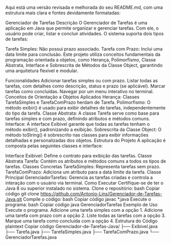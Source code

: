 
Aqui está uma versão revisada e melhorada do seu README.md, com uma estrutura mais clara e fontes devidamente formatadas:

Gerenciador de Tarefas
Descrição
O Gerenciador de Tarefas é uma aplicação em Java que permite organizar e gerenciar tarefas. Com ele, o usuário pode criar, listar e concluir atividades. O sistema suporta dois tipos de tarefas:

Tarefa Simples: Não possui prazo associado.
Tarefa com Prazo: Inclui uma data limite para conclusão.
Este projeto utiliza conceitos fundamentais da programação orientada a objetos, como Herança, Polimorfismo, Classe Abstrata, Interface e Sobrescrita de Métodos da Classe Object, garantindo uma arquitetura flexível e modular.

Funcionalidades
Adicionar tarefas simples ou com prazo.
Listar todas as tarefas, com detalhes como descrição, status e prazo (se aplicável).
Marcar tarefas como concluídas.
Navegar por um menu interativo no terminal.
Conceitos de Orientação a Objetos Aplicados
Herança:
Classes TarefaSimples e TarefaComPrazo herdam de Tarefa.
Polimorfismo:
O método exibir() é usado para exibir detalhes de tarefas, independentemente do tipo da tarefa.
Classe Abstrata:
A classe Tarefa serve como base para tarefas simples e com prazo, definindo atributos e métodos comuns.
Interface:
A interface Exibivel garante que todas as tarefas tenham o método exibir(), padronizando a exibição.
Sobrescrita da Classe Object:
O método toString() é sobrescrito nas classes para exibir informações detalhadas e personalizadas dos objetos.
Estrutura do Projeto
A aplicação é composta pelas seguintes classes e interface:

Interface
Exibivel: Define o contrato para exibição das tarefas.
Classe Abstrata
Tarefa: Contém os atributos e métodos comuns a todos os tipos de tarefas.
Classes Concretas
TarefaSimples: Representa tarefas sem prazo.
TarefaComPrazo: Adiciona um atributo para a data limite da tarefa.
Classe Principal
GerenciadorTarefas: Gerencia as tarefas criadas e controla a interação com o usuário via terminal.
Como Executar
Certifique-se de ter o Java 8 ou superior instalado no sistema.
Clone o repositório:
bash
Copiar código
git clone https://github.com/Antonio-Lins/Gerenciador-de-Tarefas-Java.git
Compile o código:
bash
Copiar código
javac *.java
Execute o programa:
bash
Copiar código
java GerenciadorTarefas
Exemplo de Uso
Execute o programa.
Adicione uma tarefa simples com a opção 1.
Adicione uma tarefa com prazo com a opção 2.
Liste todas as tarefas com a opção 3.
Marque uma tarefa como concluída com a opção 4.
Estrutura do Código
plaintext
Copiar código
Gerenciador-de-Tarefas-Java/
├── Exibivel.java
├── Tarefa.java
├── TarefaSimples.java
├── TarefaComPrazo.java
└── GerenciadorTarefas.java
